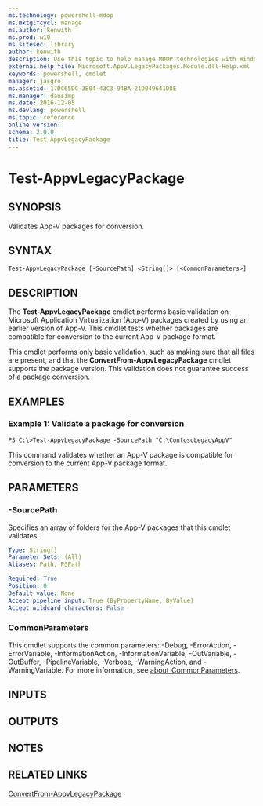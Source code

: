 ```yaml
---
ms.technology: powershell-mdop
ms.mktglfcycl: manage
ms.author: kenwith
ms.prod: w10
ms.sitesec: library
author: kenwith
description: Use this topic to help manage MDOP technologies with Windows PowerShell.
external help file: Microsoft.AppV.LegacyPackages.Module.dll-Help.xml
keywords: powershell, cmdlet
manager: jasgro 
ms.assetid: 17DC65DC-3B04-43C3-94BA-21D049641D8E
ms.manager: dansimp
ms.date: 2016-12-05
ms.devlang: powershell
ms.topic: reference
online version: 
schema: 2.0.0
title: Test-AppvLegacyPackage
---
```


# Test-AppvLegacyPackage

## SYNOPSIS
Validates App-V packages for conversion.

## SYNTAX

```
Test-AppvLegacyPackage [-SourcePath] <String[]> [<CommonParameters>]
```

## DESCRIPTION
The **Test-AppvLegacyPackage** cmdlet performs basic validation on Microsoft Application Virtualization (App-V) packages created by using an earlier version of App-V.
This cmdlet tests whether packages are compatible for conversion to the current App-V package format.

This cmdlet performs only basic validation, such as making sure that all files are present, and that the **ConvertFrom-AppvLegacyPackage** cmdlet supports the package version.
This validation does not guarantee success of a package conversion.

## EXAMPLES

### Example 1: Validate a package for conversion
```
PS C:\>Test-AppvLegacyPackage -SourcePath "C:\ContosoLegacyAppV"
```

This command validates whether an App-V package is compatible for conversion to the current App-V package format.

## PARAMETERS

### -SourcePath
Specifies an array of folders for the App-V packages that this cmdlet validates.

```yaml
Type: String[]
Parameter Sets: (All)
Aliases: Path, PSPath

Required: True
Position: 0
Default value: None
Accept pipeline input: True (ByPropertyName, ByValue)
Accept wildcard characters: False
```

### CommonParameters
This cmdlet supports the common parameters: -Debug, -ErrorAction, -ErrorVariable, -InformationAction, -InformationVariable, -OutVariable, -OutBuffer, -PipelineVariable, -Verbose, -WarningAction, and -WarningVariable. For more information, see [about_CommonParameters](http://go.microsoft.com/fwlink/?LinkID=113216).

## INPUTS

## OUTPUTS

## NOTES

## RELATED LINKS

[ConvertFrom-AppvLegacyPackage](./ConvertFrom-AppvLegacyPackage.md)


